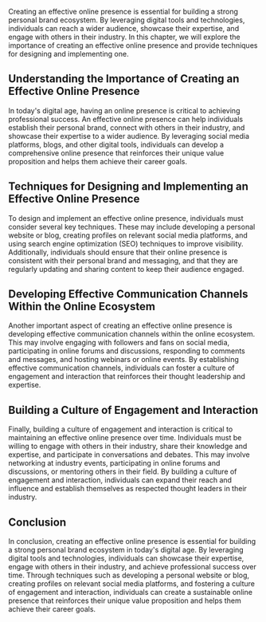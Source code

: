 
Creating an effective online presence is essential for building a strong personal brand ecosystem. By leveraging digital tools and technologies, individuals can reach a wider audience, showcase their expertise, and engage with others in their industry. In this chapter, we will explore the importance of creating an effective online presence and provide techniques for designing and implementing one.

Understanding the Importance of Creating an Effective Online Presence
---------------------------------------------------------------------

In today's digital age, having an online presence is critical to achieving professional success. An effective online presence can help individuals establish their personal brand, connect with others in their industry, and showcase their expertise to a wider audience. By leveraging social media platforms, blogs, and other digital tools, individuals can develop a comprehensive online presence that reinforces their unique value proposition and helps them achieve their career goals.

Techniques for Designing and Implementing an Effective Online Presence
----------------------------------------------------------------------

To design and implement an effective online presence, individuals must consider several key techniques. These may include developing a personal website or blog, creating profiles on relevant social media platforms, and using search engine optimization (SEO) techniques to improve visibility. Additionally, individuals should ensure that their online presence is consistent with their personal brand and messaging, and that they are regularly updating and sharing content to keep their audience engaged.

Developing Effective Communication Channels Within the Online Ecosystem
-----------------------------------------------------------------------

Another important aspect of creating an effective online presence is developing effective communication channels within the online ecosystem. This may involve engaging with followers and fans on social media, participating in online forums and discussions, responding to comments and messages, and hosting webinars or online events. By establishing effective communication channels, individuals can foster a culture of engagement and interaction that reinforces their thought leadership and expertise.

Building a Culture of Engagement and Interaction
------------------------------------------------

Finally, building a culture of engagement and interaction is critical to maintaining an effective online presence over time. Individuals must be willing to engage with others in their industry, share their knowledge and expertise, and participate in conversations and debates. This may involve networking at industry events, participating in online forums and discussions, or mentoring others in their field. By building a culture of engagement and interaction, individuals can expand their reach and influence and establish themselves as respected thought leaders in their industry.

Conclusion
----------

In conclusion, creating an effective online presence is essential for building a strong personal brand ecosystem in today's digital age. By leveraging digital tools and technologies, individuals can showcase their expertise, engage with others in their industry, and achieve professional success over time. Through techniques such as developing a personal website or blog, creating profiles on relevant social media platforms, and fostering a culture of engagement and interaction, individuals can create a sustainable online presence that reinforces their unique value proposition and helps them achieve their career goals.
